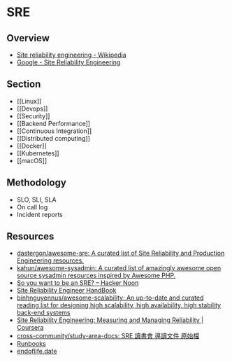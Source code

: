 # SRE

## Overview

- [Site reliability engineering - Wikipedia](https://en.wikipedia.org/wiki/Site_reliability_engineering)
- [Google - Site Reliability Engineering](https://sre.google/)

## Section

- [[Linux]]
- [[Devops]]
- [[Security]]
- [[Backend Performance]]
- [[Continuous Integration]]
- [[Distributed computing]]
- [[Docker]]
- [[Kubernetes]]
- [[macOS]]

## Methodology

- SLO, SLI, SLA
- On call log
- Incident reports

## Resources

- [dastergon/awesome-sre: A curated list of Site Reliability and Production Engineering resources.](https://github.com/dastergon/awesome-sre)
- [kahun/awesome-sysadmin: A curated list of amazingly awesome open source sysadmin resources inspired by Awesome PHP.](https://github.com/kahun/awesome-sysadmin)
- [So you want to be an SRE? – Hacker Noon](https://hackernoon.com/so-you-want-to-be-an-sre-34e832357a8c)
- [Site Reliability Engineer HandBook](https://s905060.gitbooks.io/site-reliability-engineer-handbook/)
- [binhnguyennus/awesome-scalability: An up-to-date and curated reading list for designing high scalability, high availability, high stability back-end systems](https://github.com/binhnguyennus/awesome-scalability)
- [Site Reliability Engineering: Measuring and Managing Reliability | Coursera](https://www.coursera.org/learn/site-reliability-engineering-slos)
- [cross-community/study-area-docs: SRE 讀書會 導讀文件 原始檔](https://github.com/cross-community/study-area-docs)
- [Runbooks](https://containersolutions.github.io/runbooks/)
- [endoflife.date](https://endoflife.date/)
